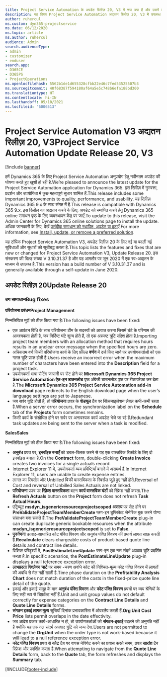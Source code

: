 ```yaml
---
title: Project Service Automation के अपडेट रिलीज़ 20, V3 में नया क्या है और उसमें क्या परिवर्तन हुआ है
description: यह विषय Project Service Automation अद्यतन रिलीज़ 20, V3 में उपलब्ध सुविधाओं और सुधारों को सूचीबद्ध करता है
author: ruhercul
ms.custom: dyn365-projectservice
ms.date: 06/12/2020
ms.topic: article
ms.author: ruhercul
audience: Admin
search.audienceType:
- admin
- customizer
- enduser
search.app:
- D365CE
- D365PS
- ProjectOperations
ms.openlocfilehash: 5562b1de1d655328cfbb22e46c7fed53525507b3
ms.sourcegitcommit: 40f68387f594180af64a5e5c748b6efa188bd300
ms.translationtype: HT
ms.contentlocale: hi-IN
ms.lasthandoff: 05/10/2021
ms.locfileid: "6006513"
---
```

# <a name="project-service-automation-update-release-20-v3"></a><span data-ttu-id="a6e1e-103">Project Service Automation V3 अद्यतन रिलीज़ 20, V3</span><span class="sxs-lookup"><span data-stu-id="a6e1e-103">Project Service Automation Update Release 20, V3</span></span>

[!include [banner](../includes/psa-now-project-operations.md)]

<span data-ttu-id="a6e1e-104">हमें Dynamics 365 के लिए Project Service Automation अनुप्रयोग हेतु नवीनतम अपडेट की घोषणा करते हुए खुशी हो रही है.</span><span class="sxs-lookup"><span data-stu-id="a6e1e-104">We’re pleased to announce the latest update for the Project Service Automation application for Dynamics 365.</span></span> <span data-ttu-id="a6e1e-105">इस रिलीज़ में गुणवत्ता, प्रदर्शन और उपयोगिता में कुछ महत्वपूर्ण सुधार शामिल हैं.</span><span class="sxs-lookup"><span data-stu-id="a6e1e-105">This release includes some important improvements to quality, performance, and usability.</span></span> <span data-ttu-id="a6e1e-106">यह रिलीज़ Dynamics 365 9.x के साथ संगत में है.</span><span class="sxs-lookup"><span data-stu-id="a6e1e-106">This release is compatible with Dynamics 365 9.x.</span></span> <span data-ttu-id="a6e1e-107">इस रिलीज़ का अद्यतन करने के लिए, अपडेट को स्थापित करने हेतु Dynamics 365 online समाधन पृष्ठ के लिए व्यवस्थापन केंद्र पर जाएँ.</span><span class="sxs-lookup"><span data-stu-id="a6e1e-107">To update to this release, visit the Admin Center for Dynamics 365 online solutions page to install the update.</span></span> <span data-ttu-id="a6e1e-108">अधिक जानकारी के लिए, देखें [पसंदीदा समाधान को स्थापित, अपडेट या हटाएँ](/power-platform/admin/install-remove-preferred-solution).</span><span class="sxs-lookup"><span data-stu-id="a6e1e-108">For more information, see [Install, update, or remove a preferred solution](/power-platform/admin/install-remove-preferred-solution).</span></span>

<span data-ttu-id="a6e1e-109">यह टॉपिक Project Service Automation V3, अपडेट रिलीज़ 20 के लिए नई या बदली गई सुविधाओं और सुधारों को सूचीबद्ध करता है.</span><span class="sxs-lookup"><span data-stu-id="a6e1e-109">This topic lists the features and fixes that are new or changed for Project Service Automation V3, Update Release 20.</span></span> <span data-ttu-id="a6e1e-110">इस संस्करण की बिल्ड संख्या V 3.10.31.37 है और यह आमतौर पर जून 2020 में एक स्व-अद्यतन के माध्यम से उपलब्ध है.</span><span class="sxs-lookup"><span data-stu-id="a6e1e-110">This version has a build number of V 3.10.31.37 and is generally available through a self-update in June 2020.</span></span>

## <a name="update-release-20"></a><span data-ttu-id="a6e1e-111">अपडेट रिलीज़ 20</span><span class="sxs-lookup"><span data-stu-id="a6e1e-111">Update Release 20</span></span>

### <a name="bug-fixes"></a><span data-ttu-id="a6e1e-112">बग समाधान</span><span class="sxs-lookup"><span data-stu-id="a6e1e-112">Bug fixes</span></span>

<span data-ttu-id="a6e1e-113">**परियोजना प्रबंधन**</span><span class="sxs-lookup"><span data-stu-id="a6e1e-113">**Project Management**</span></span>

<span data-ttu-id="a6e1e-114">निम्नलिखित मुद्दों को ठीक किया गया है:</span><span class="sxs-lookup"><span data-stu-id="a6e1e-114">The following issues have been fixed:</span></span>

- <span data-ttu-id="a6e1e-115">एक आवंटन विधि के साथ परियोजना टीम के सदस्यों को आयात करना जिसमें घंटे के परिणाम की आवश्यकता होती है, जब निर्दिष्ट घंटे शून्य होते हैं, तो एक अस्पष्ट त्रुटि संदेश होता है.</span><span class="sxs-lookup"><span data-stu-id="a6e1e-115">Importing project team members with an allocation method that requires hours results in an unclear error message when the specified hours are zero.</span></span>
- <span data-ttu-id="a6e1e-116">अधिकतम वर्ण किसी परियोजना कार्य के लिए फ़ील्ड **वर्णन** में दर्ज किए जाने पर उपयोगकर्ताओं को एक गलत त्रुटि प्राप्त होती है.</span><span class="sxs-lookup"><span data-stu-id="a6e1e-116">Users receive an incorrect error when the maximum number of characters have been entered into the **Description** field for a project task.</span></span>
- <span data-ttu-id="a6e1e-117">उपयोगकर्ता भाषा सेटिंग जापानी पर सेट होने पर **Microsoft Dynamics 365 Project Service Automation ऐड-इन डाउनलोड** पृष्ठ अंग्रेजी डाउनलोड पृष्ठ पर रीडायरेक्ट कर देता है.</span><span class="sxs-lookup"><span data-stu-id="a6e1e-117">The **Microsoft Dynamics 365 Project Service Automation add-in download** page redirects to the English download page when the user’s language settings are set to Japanese.</span></span>
- <span data-ttu-id="a6e1e-118">जब सर्वर त्रुटि होती है, तो **परियोजना** प्रपत्र के **शेड्यूल** टैब पर सिंक्रनाइज़ेशन लेबल कभी-कभी रहता है.</span><span class="sxs-lookup"><span data-stu-id="a6e1e-118">When a server error occurs, the synchronization label on the **Schedule** tab of the **Projects** form sometimes remains.</span></span>
- <span data-ttu-id="a6e1e-119">किसी कार्य के संशोधित होने पर सर्वर पर अनावश्यक कार्य अपडेट भेजे जा रहे हैं.</span><span class="sxs-lookup"><span data-stu-id="a6e1e-119">Redundant task updates are being sent to the server when a task is modified.</span></span>

<span data-ttu-id="a6e1e-120">**Sales**</span><span class="sxs-lookup"><span data-stu-id="a6e1e-120">**Sales**</span></span>

<span data-ttu-id="a6e1e-121">निम्नलिखित मुद्दों को ठीक किया गया है:</span><span class="sxs-lookup"><span data-stu-id="a6e1e-121">The following issues have been fixed:</span></span>

- <span data-ttu-id="a6e1e-122">**अनुबंध** प्रपत्र पर, **इनवॉइस बनाएँ** को डबल-क्लिक करने से यह एक वास्तविक रिकॉर्ड के लिए दो इनवॉइस बनाता है.</span><span class="sxs-lookup"><span data-stu-id="a6e1e-122">On the **Contract** form, double-clicking **Create Invoice** creates two invoices for a single actuals record.</span></span>
- <span data-ttu-id="a6e1e-123">Internet Explorer 11 में, उपयोगकर्ता व्यय प्रविष्टियाँ बनाने में असमर्थ हैं.</span><span class="sxs-lookup"><span data-stu-id="a6e1e-123">In Internet Explorer 11, users are unable to create expense entries.</span></span>
- <span data-ttu-id="a6e1e-124">लागत का रिवर्सल और Unbilled बिक्री वास्तविकता के रिवर्सल जुड़े हुए नहीं होते.</span><span class="sxs-lookup"><span data-stu-id="a6e1e-124">Reversal of Cost and reversal of Unbilled Sales Actuals are not linked.</span></span>
- <span data-ttu-id="a6e1e-125">**परियोजना** प्रपत्र पर **रिफ़्रेश वास्तविकता** बटन **कार्य वास्तविक घंटों** को रिफ्रेश नहीं करता.</span><span class="sxs-lookup"><span data-stu-id="a6e1e-125">The **Refresh Actuals** button on the **Project** form does not refresh **Task Actual Hours**.</span></span>
- <span data-ttu-id="a6e1e-126">एट्रिब्यूट **msdyn_isgenericresourceprojectscoped** **असत्य** पर सेट होने पर **PreValidateProjectTeamMemberCreate** प्लग-इन डुप्लिकेट जेनेरिक बुक करने योग्य संसाधन बना सकते हैं.</span><span class="sxs-lookup"><span data-stu-id="a6e1e-126">The **PreValidateProjectTeamMemberCreate** plug-in can create duplicate generic bookable resources when the attribute **msdyn_isgenericresourceprojectscoped** is set to **False**.</span></span>
- <span data-ttu-id="a6e1e-127">**पुनर्गणना** उत्पाद-आधारित कोट पंक्ति विवरण और अनुबंध पंक्ति विवरण की प्रभार्य लागत साफ़ करती है.</span><span class="sxs-lookup"><span data-stu-id="a6e1e-127">**Recalculate** clears chargeable costs of product-based quote line details and contract line details.</span></span>
- <span data-ttu-id="a6e1e-128">विशिष्ट परिदृश्यों में, **PostEstimateLineUpdate** प्लग-इन एक नल संदर्भ अपवाद त्रुटि प्रदर्शित करता है.</span><span class="sxs-lookup"><span data-stu-id="a6e1e-128">In specific scenarios, the **PostEstimateLineUpdate** plug-in displays a null teference exception error.</span></span>
- <span data-ttu-id="a6e1e-129">**लाभप्रदता विश्लेषण चार्ट** पर समय -चरण अवधि कोट की निश्चित-मूल्य कोट पंक्ति विवरण में लागतों की अवधि से मेल नहीं खाती है.</span><span class="sxs-lookup"><span data-stu-id="a6e1e-129">Time phase duration on the **Profitability Analysis Chart** does not match duration of the costs in the fixed-price quote line detail of the quote.</span></span>
- <span data-ttu-id="a6e1e-130">इकाई और इकाई समूह के मान **अनुबंध पंक्ति विवरण** और **कोट पंक्ति विवरण** प्रपत्रों पर व्यय श्रेणियों के लिए सही रूप से डिफ़ॉल्ट नहीं हैं.</span><span class="sxs-lookup"><span data-stu-id="a6e1e-130">Unit and unit group values do not default correctly for expense categories on the **Contract Line Details** and **Quote Line Details** forms.</span></span>
- <span data-ttu-id="a6e1e-131">**संगठन इकाई लागत मूल्य** सूचियाँ दिनांक प्रभावकारिता में ओवरलैप करती हैं.</span><span class="sxs-lookup"><span data-stu-id="a6e1e-131">**Org Unit Cost Price** lists permit overlaps in the date effectivity.</span></span>
- <span data-ttu-id="a6e1e-132">जब आदेश प्रकार कार्य-आधारित न हो, तो उपयोगकर्ताओं को **संगठन-इकाई** बदलने की अनुमति नहीं है क्योंकि यह एक नल संदर्भ अपवाद त्रुटि को जन्म देगा.</span><span class="sxs-lookup"><span data-stu-id="a6e1e-132">Users are not permitted to change the **OrgUnit** when the order type is not work-based because it will lead to a null reference exception error.</span></span>
- <span data-ttu-id="a6e1e-133">**कोट पंक्ति विवरण** प्रपत्र से **कोट** टैब पर वापस नेविगेट करने का प्रयास करते समय, प्रपत्र **सारांश** टैब रिफ़्रेश और प्रदर्शित करता है.</span><span class="sxs-lookup"><span data-stu-id="a6e1e-133">When attempting to navigate from the **Quote Line Details** form, back to the **Quote** tab, the form refreshes and displays the **Summary** tab.</span></span>


[!INCLUDE[footer-include](../includes/footer-banner.md)]